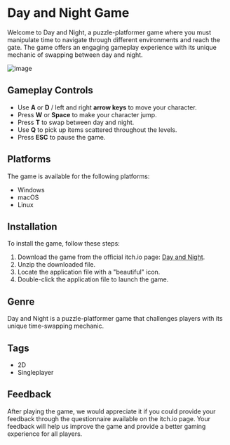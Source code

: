 # Day and Night Game

Welcome to Day and Night, a puzzle-platformer game where you must manipulate time to navigate through different environments and reach the gate. The game offers an engaging gameplay experience with its unique mechanic of swapping between day and night.

![image](https://github.com/listenrwt/Day-and-Night/assets/123095693/074df8cf-377a-452c-9d2a-f177acf954f1)


## Gameplay Controls

- Use **A** or **D** / left and right **arrow keys** to move your character.
- Press **W** or **Space** to make your character jump.
- Press **T** to swap between day and night.
- Use **Q** to pick up items scattered throughout the levels.
- Press **ESC** to pause the game.

## Platforms

The game is available for the following platforms:

- Windows
- macOS
- Linux

## Installation

To install the game, follow these steps:

1. Download the game from the official itch.io page: [Day and Night](https://listenrwt.itch.io/day-and-night).
2. Unzip the downloaded file.
3. Locate the application file with a "beautiful" icon.
4. Double-click the application file to launch the game.

## Genre

Day and Night is a puzzle-platformer game that challenges players with its unique time-swapping mechanic.

## Tags

- 2D
- Singleplayer

## Feedback

After playing the game, we would appreciate it if you could provide your feedback through the questionnaire available on the itch.io page. Your feedback will help us improve the game and provide a better gaming experience for all players.
